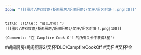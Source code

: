 ```yaml
---
Icon: "![[图片/游戏攻略/胡闹厨房/胡闹厨房2/奖杯/厨艺对决！.png|30]]"
---
```

```ad-common-gold-trophy
title: (Title:: "厨艺对决！")
![[图片/游戏攻略/胡闹厨房/胡闹厨房2/奖杯/厨艺对决！.png|100]]

(Comment:: "在 Campfire Cook Off 的所有关卡中获得3星")
```

#胡闹厨房/胡闹厨房2/奖杯/DLC/CampfireCookOff #奖杯 #奖杯/金
